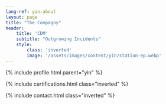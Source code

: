 ```yaml
---
lang-ref: yin-about
layout: page
title: "The Compagny"
header:
    title: 'CDM'
    subtitle: "Outgrowing Incidents"
    style:
        class: 'inverted'
        image: '/assets/images/content/yin/station-ep.webp'
---
```


{% include profile.html parent="yin" %}

{% include certifications.html class="inverted" %}

{% include contact.html class="inverted" %}
